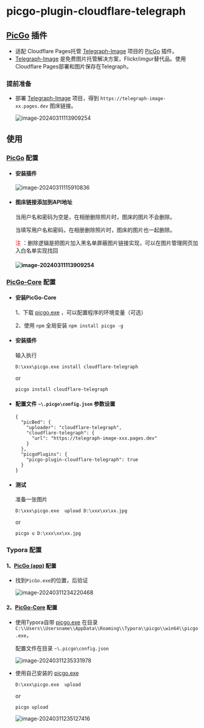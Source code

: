 # picgo-plugin-cloudflare-telegraph

## [PicGo](https://github.com/Molunerfinn/PicGo) 插件

- 适配 Cloudflare Pages托管 [Telegraph-Image](https://github.com/cf-pages/Telegraph-Image)  项目的 [PicGo](https://github.com/Molunerfinn/PicGo) 插件。
-  [Telegraph-Image](https://github.com/cf-pages/Telegraph-Image) 是免费图片托管解决方案，Flickr/imgur替代品。使用Cloudflare Pages部署和图片保存在Telegraph。

### 提前准备

- 部署  [Telegraph-Image](https://github.com/cf-pages/Telegraph-Image)  项目，得到  `https://telegraph-image-xx.pages.dev` 图床链接。

  ![image-20240311113909254](https://telegraph-image-cpc.pages.dev/file/21687ad9ccdbe22b23a83.png)

## 使用

###  [PicGo](https://github.com/Molunerfinn/PicGo) 配置

- #### 安装插件

  ![image-20240311115910836](https://telegraph-image-cpc.pages.dev/file/588894320588b019732ae.png)

- #### 图床链接添加到API地址

  当用户名和密码为空是，在相册删除照片时，图床的图片不会删除。

  当填写用户名和密码，在相册删除照片时，图床的图片也一起删除。

  <font color=red>注</font> ：删除逻辑是把图片加入黑名单屏蔽图片链接实现，可以在图片管理网页加入白名单实现找回
  
  #### ![image-20240311113909254](https://telegraph-image-cpc.pages.dev/file/9e5d71f3a5c41e8557f6b.png)

### [PicGo-Core](https://picgo.github.io/PicGo-Core-Doc/) 配置

- #### 安装PicGo-Core

  1、下载 [picgo.exe](https://github.com/typora/PicGo-cli/releases) ，可以配置程序的环境变量（可选）

  2、使用 `npm` 全局安装 `npm install picgo -g`

- #### 安装插件

   输入执行
  
  ```
  D:\xxx\picgo.exe install cloudflare-telegraph
  ```
  
  or
  
  ```
  picgo install cloudflare-telegraph
  ```

- #### 配置文件 `~\.picgo\config.json` 参数设置

   ```
   {
     "picBed": {
       "uploader": "cloudflare-telegraph",
       "cloudflare-telegraph": {
         "url": "https://telegraph-image-xxx.pages.dev"
       }
     },
     "picgoPlugins": {
       "picgo-plugin-cloudflare-telegraph": true
     }
   }
   ```


- #### 测试

  准备一张图片

  ```
  D:\xxx\picgo.exe  upload D:\xxx\xx\xx.jpg
  ```

  or

  ```
  picgo u D:\xxx\xx\xx.jpg
  ```

### Typora 配置

#### 1、[PicGo (app)](https://github.com/Molunerfinn/PicGo) 配置

- 找到`PicGo.exe`的位置，后验证

  ![image-20240311234220468](https://telegraph-image-cpc.pages.dev/file/d93121c9757652cb9e094.png)

#### 2、[PicGo-Core](https://picgo.github.io/PicGo-Core-Doc/) 配置

- 使用Typora自带 [picgo.exe](https://github.com/typora/PicGo-cli/releases) 在目录`C:\\Users\\Usersname\\AppData\\Roaming\\Typora\\picgo\\win64\\picgo.exe`，

  配置文件在目录 `~\.picgo\config.json`

  ![image-20240311235331978](https://telegraph-image-cpc.pages.dev/file/7d51a5570783c3857bf05.png)

- 使用自己安装的 [picgo.exe](https://github.com/typora/PicGo-cli/releases)

  ```
  D:\xxx\picgo.exe  upload
  ```

    or

  ```
  picgo upload
  ```

  ![image-20240311235127416](https://telegraph-image-cpc.pages.dev/file/57c4bdf8101eae07b3210.png)





